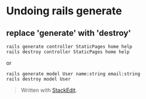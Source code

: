 # Undoing rails generate

## replace 'generate' with 'destroy'
```
rails generate controller StaticPages home help
rails destroy controller StaticPages home help
```
or
```
rails generate model User name:string email:string
rails destroy model User
```

> Written with [StackEdit](https://stackedit.io/).
<!--stackedit_data:
eyJoaXN0b3J5IjpbLTIxMzU1MTkxMDRdfQ==
-->